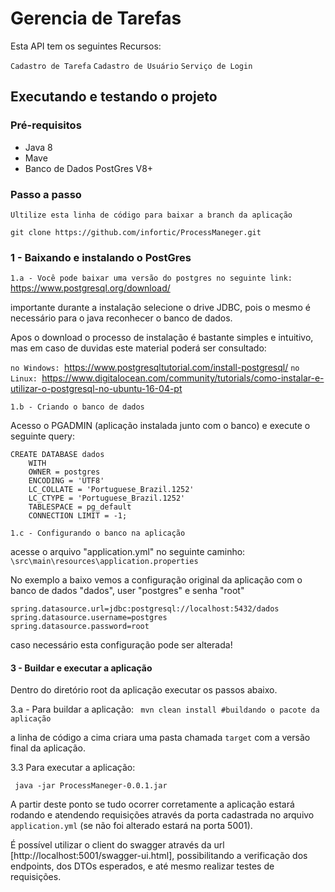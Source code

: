 # Gerencia de Tarefas

Esta API tem os seguintes Recursos: 

`Cadastro de Tarefa`
`Cadastro de Usuário`
`Serviço de Login`

## Executando e testando o projeto

### Pré-requisitos
* Java 8
* Mave
* Banco de Dados PostGres V8+
### Passo a passo

`Ultilize esta linha de código para baixar a branch da aplicação`

`git clone https://github.com/infortic/ProcessManeger.git`

### 1 - Baixando e instalando o PostGres

`1.a - Você pode baixar uma versão do postgres no seguinte link:`
https://www.postgresql.org/download/

importante durante a instalação selecione o drive JDBC, pois o mesmo é necessário para o java reconhecer o banco de dados.

Apos o download o processo de instalação é bastante simples e intuitivo, mas em caso de duvidas este material poderá ser consultado: 

`no Windows: `https://www.postgresqltutorial.com/install-postgresql/
`no Linux: `https://www.digitalocean.com/community/tutorials/como-instalar-e-utilizar-o-postgresql-no-ubuntu-16-04-pt 

`1.b - Criando o banco de dados`

Acesso o PGADMIN (aplicação instalada junto com o banco) e execute o seguinte query:

```
CREATE DATABASE dados
    WITH 
    OWNER = postgres
    ENCODING = 'UTF8'
    LC_COLLATE = 'Portuguese_Brazil.1252'
    LC_CTYPE = 'Portuguese_Brazil.1252'
    TABLESPACE = pg_default
    CONNECTION LIMIT = -1;
```
`1.c - Configurando o banco na aplicação`

acesse o arquivo "application.yml" no seguinte caminho:
`\src\main\resources\application.properties`

No exemplo a baixo vemos a configuração original da aplicação com o banco de dados "dados", user "postgres" e senha "root"
```
spring.datasource.url=jdbc:postgresql://localhost:5432/dados
spring.datasource.username=postgres
spring.datasource.password=root
```
caso necessário esta configuração pode ser alterada!



#### 3 - Buildar e executar a aplicação

Dentro do diretório root da aplicação executar os passos abaixo.

3.a - Para buildar a aplicação:
` mvn clean install #buildando o pacote da aplicação`

a linha de código a cima criara uma pasta chamada `target` com a versão final da aplicação.

3.3 Para executar a aplicação:

` java -jar ProcessManeger-0.0.1.jar`

A partir deste ponto se tudo ocorrer corretamente a aplicação estará rodando 
e atendendo requisições através da porta cadastrada no arquivo `application.yml` (se não foi alterado estará na porta 5001).

É possível utilizar o client do swagger através da url [http://localhost:5001/swagger-ui.html], possibilitando a verificação dos endpoints, dos DTOs esperados, e até mesmo realizar testes de requisições. 

